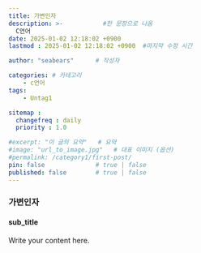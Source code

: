 ```yaml
---
title: 가변인자
description: >-           #한 문장으로 나옴
  C언어
date: 2025-01-02 12:18:02 +0900
lastmod : 2025-01-02 12:18:02 +0900  #마지막 수정 시간

author: "seabears"      # 작성자

categories: # 카테고리
    - c언어
tags: 
    - Untag1

sitemap :
  changefreq : daily
  priority : 1.0

#excerpt: "이 글의 요약"   # 요약
#image: "url_to_image.jpg"   # 대표 이미지 (옵션)
#permalink: /category1/first-post/
pin: false              # true | false
published: false        # true | false
---
```


### 가변인자

#### sub_title
Write your content here.


